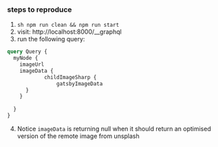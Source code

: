 ### steps to reproduce

1) ```sh npm run clean && npm run start```
2) visit: http://localhost:8000/__graphql
3) run the following query:
```graphql
query Query {
  myNode {
    imageUrl
    imageData {
			childImageSharp {
				gatsbyImageData
      }
    }
    
  }
}
```
4) Notice `imageData` is returning null when it should return an optimised version of the remote image from unsplash